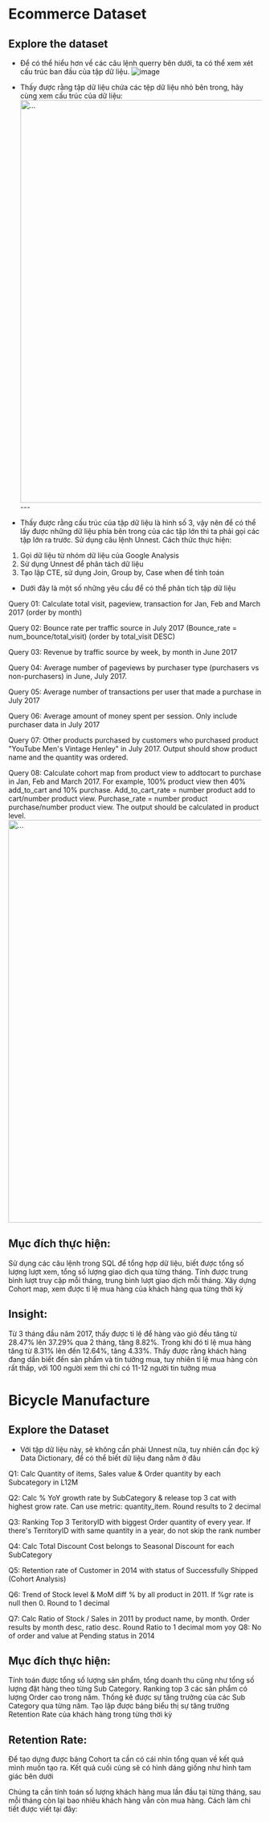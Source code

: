 # Ecommerce Dataset
## Explore the dataset 
- Để có thể hiểu hơn về các câu lệnh querry bên dưới, ta có thể xem xét cấu trúc ban đầu của tập dữ liệu. 
![image](https://github.com/user-attachments/assets/020ee3d4-921b-455f-a585-ed6957a9481f)
- Thấy được rằng tập dữ liệu chứa các tệp dữ liệu nhỏ bên trong, hãy cùng xem cấu trúc của dữ liệu: 
<img src="https://github.com/user-attachments/assets/5e1da5e3-85ad-4c9e-b3b6-5f89e48e4370" alt="..." width="800" />                                                                                              ---

- Thấy được rằng cấu trúc của tập dữ liệu là hình số 3, vậy nên để có thể lấy được những dữ liệu phía bên trong của các tập lớn thì ta phải gọi các tập lớn ra trước. Sử dụng câu lệnh Unnest. Cách thức thực hiện:
1.	Gọi dữ liệu từ nhóm dữ liệu của  Google Analysis 
2.	Sử dụng Unnest để phân tách dữ liệu 
3.	Tạo lập CTE, sử dụng Join, Group by,  Case when để tính toán 
- Dưới đây là một số những yêu cầu để có thể phân tích tập dữ liệu

Query 01: Calculate total visit, pageview, transaction for Jan, Feb and March 2017 (order by month)
 
Query 02: Bounce rate per traffic source in July 2017 (Bounce_rate = num_bounce/total_visit) (order by total_visit DESC)
 
Query 03: Revenue by traffic source by week, by month in June 2017
 
Query 04: Average number of pageviews by purchaser type (purchasers vs non-purchasers) in June, July 2017.
 
Query 05: Average number of transactions per user that made a purchase in July 2017
 
Query 06: Average amount of money spent per session. Only include purchaser data in July 2017
 
Query 07: Other products purchased by customers who purchased product "YouTube Men's Vintage Henley" in July 2017. Output should show product name and the quantity was ordered.

Query 08: Calculate cohort map from product view to addtocart to purchase in Jan, Feb and March 2017. For example, 100% product view then 40% add_to_cart and 10% purchase.
Add_to_cart_rate = number product add to cart/number product view. Purchase_rate = number product purchase/number product view. The output should be calculated in product level.
<img src="https://github.com/user-attachments/assets/6a807236-2d7a-4ddf-bb6f-60920edd282d" alt="..." width="800" /> 
## Mục đích thực hiện:
Sử dụng các câu lệnh trong SQL để tổng hợp dữ liệu, biết được tổng số lượng lượt xem, tổng số lượng giao dịch qua từng tháng. Tính được trung bình lượt truy cập mỗi tháng, trung bình lượt giao dịch mỗi tháng. Xây dựng Cohort map, xem được tỉ lệ mua hàng của khách hàng qua từng thời kỳ 
## Insight:
Từ 3 tháng đầu năm 2017, thấy được tỉ lệ để hàng vào giỏ đều tăng từ 28.47% lên 37.29% qua 2 tháng, tăng 8.82%. Trong khi đó tỉ lệ mua hàng tăng từ 8.31% lên đến 12.64%, tăng 4.33%. Thấy được rằng khách hàng đang dần biết đến sản phẩm và tin tưởng mua, tuy nhiên tỉ lệ mua hàng còn rất thấp, với 100 người xem thì chỉ có 11-12 người tin tưởng mua  

# Bicycle Manufacture
## Explore the Dataset
- Với tập dữ liệu này, sẽ không cần phải Unnest nữa, tuy nhiên cần đọc kỹ Data Dictionary, để có thể biết dữ liệu đang nằm ở đâu

Q1: Calc Quantity of items, Sales value & Order quantity by each Subcategory in L12M

Q2: Calc % YoY growth rate by SubCategory & release top 3 cat with highest grow rate. Can use metric: quantity_item. Round results to 2 decimal

Q3: Ranking Top 3 TeritoryID with biggest Order quantity of every year. If there's TerritoryID with same quantity in a year, do not skip the rank number

Q4: Calc Total Discount Cost belongs to Seasonal Discount for each SubCategory

Q5: Retention rate of Customer in 2014 with status of Successfully Shipped (Cohort Analysis)

Q6: Trend of Stock level & MoM diff % by all product in 2011. If %gr rate is null then 0. Round to 1 decimal

Q7: Calc Ratio of Stock / Sales in 2011 by product name, by month. Order results by month desc, ratio desc. Round Ratio to 1 decimal mom yoy
Q8: No of order and value at Pending status in 2014
## Mục đích thực hiện:
Tính toán được tổng số lượng sản phẩm, tổng doanh thu cũng như tổng số lượng đặt hàng theo từng Sub Category. Ranking top 3 các sản phẩm có lượng Order cao trong năm. Thống kê được sự tăng trưởng của các Sub Category qua từng năm. Tạo lập được bảng biểu thị sự tăng trưởng Retention Rate của khách hàng trong từng thời kỳ
## Retention Rate:
Để tạo dựng được bảng Cohort ta cần có cái nhìn tổng quan về kết quả mình muốn tạo ra. Kết quả cuối cùng sẽ có hình dáng giống như hình tam giác bên dưới

Chúng ta cần tính toán số lượng khách hàng mua lần đầu tại từng tháng, sau mỗi tháng còn lại bao nhiêu khách hàng vẫn còn mua hàng. Cách làm chi tiết được viết tại đây: 



